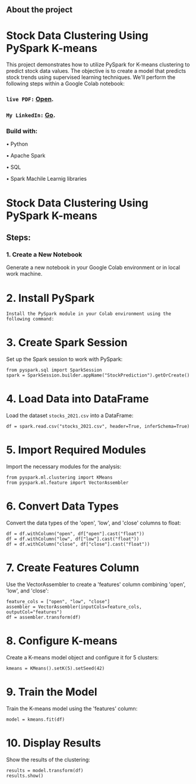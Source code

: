 ## About the project

# Stock Data Clustering Using PySpark K-means
This project demonstrates how to utilize PySpark for K-means clustering to predict stock data values. The objective is to create a model that predicts stock trends using supervised learning techniques. We'll perform the following steps within a Google Colab notebook:

### `live PDF:` [Open](https://github.com/kaiodeodato/Unsupervised_learning45/blob/main/M5_U7_kaio_deodato.pdf).
### `My LinkedIn:` [Go](https://www.linkedin.com/in/kaio-viana-6ab42016b/).

### Build with:

 • Python
 
 • Apache Spark
 
 • SQL

 • Spark Machile Learnig libraries


# Stock Data Clustering Using PySpark K-means


## Steps:

### 1. Create a New Notebook

Generate a new notebook in your Google Colab environment or in local work machine.

# 2. Install PySpark
```
Install the PySpark module in your Colab environment using the following command:

```

# 3. Create Spark Session

Set up the Spark session to work with PySpark:

```
from pyspark.sql import SparkSession
spark = SparkSession.builder.appName("StockPrediction").getOrCreate()
```

# 4. Load Data into DataFrame

Load the dataset `stocks_2021.csv` into a DataFrame:

```
df = spark.read.csv("stocks_2021.csv", header=True, inferSchema=True)
```
# 5. Import Required Modules

Import the necessary modules for the analysis:

```
from pyspark.ml.clustering import KMeans
from pyspark.ml.feature import VectorAssembler
```
# 6. Convert Data Types

Convert the data types of the 'open', 'low', and 'close' columns to float:

```
df = df.withColumn("open", df["open"].cast("float"))
df = df.withColumn("low", df["low"].cast("float"))
df = df.withColumn("close", df["close"].cast("float"))
```
# 7. Create Features Column

Use the VectorAssembler to create a 'features' column combining 'open', 'low', and 'close':

```
feature_cols = ["open", "low", "close"]
assembler = VectorAssembler(inputCols=feature_cols, outputCol="features")
df = assembler.transform(df)
```
# 8. Configure K-means

Create a K-means model object and configure it for 5 clusters:

```
kmeans = KMeans().setK(5).setSeed(42)
```
# 9. Train the Model

Train the K-means model using the 'features' column:

```
model = kmeans.fit(df)
```
# 10. Display Results

Show the results of the clustering:

```
results = model.transform(df)
results.show()
```
 
